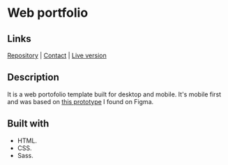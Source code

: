 # Web portfolio
## Links
[Repository](https://github.com/vlaurencena/porfolio-web-and-mobile) | [Contact](mailto:victorlaurencena@gmail.com) | [Live version](https://vlaurencena.github.io/porfolio-template-web-and-mobile/)
## Description
It is a web portofolio template built for desktop and mobile. It's mobile first and was based on [this prototype](https://www.figma.com/file/gKZoWoleFgP35xvYu83Y2l/Portfolio-UI---Web-%26-Mobile) I found on Figma.
## Built with
* HTML.
* CSS.
* Sass.

